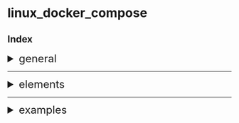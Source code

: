 # linux_docker_compose

## Index

<details><summary style="font-size:1.5rem"> general </summary>

### about 

- docker-compose makes the uniform of enviroment container.

### sequence 

\# flow

1. build : build images in the dockerfiles as per your project needs
2. define : need to define all the component services in the compose.yml file
3. run  

### feature

- tool for defining and running multi-container Docker applications
- allows you to define the services, networks, volumnes required for your application in YAMl file
- elimination conflicts and organizational issues.
  
### Commands

- docker-compose up: helps build the image, then creates and start docker containers
- docker-compose down: stop docker containers and removes them
- docker-compose start: starts docker containers. but doesn't build images or create containers. only starts containers if they have been created before
- docker-compose stop: stop containers. but the setup containers and networks remain intact
- docker-compose pause: pause service and activities
- docker-compose unpause: opposite from puase
- docker-compose ps: show docker compose list

</details>

---
<details><summary style="font-size:1.5rem"> elements </summary>

\# version
  
- Indicates docker-compose version.
- ex) Version: "3"

\# services

- The service key is arguably the most important key in a Docker Compose file.
In these section we can configuring containers in this section of the file.

\# container_name

- This part decide the container name

\# image

- This option defines what image as serice uses.
- you can build context 
- ex) image: postgres:latest
- ex) build:
          context: .set directory path of Dockerfile
          dockerfile: Dockerfile

\# Container name

- We can assign Container name, usually assigned random id from system.
- But you must avoid id assined same value.
- ex) container_name: siwon_container


\# Restart

- When the container is failed, restart option activate.
- options: no, always, on-failure, unless-stopped
- ex) restart: always


\# Depends_on

- Make dependency with following images.
- ex) depends_on:
      - db

- However it does't ensure that those services are ready for use. Only containers will start.

\# Environment
  
- Application depend on certain varialbes. can extract them from the code and set them up as envireonment variables.

- ex) environment:
        API-KEY: 'the-api-key'
         CONFIG: 'development'
 SESSION_SECRET: 'the-secret'

\# ports

- To provide a link to communicate with the 'outside world'
- ex) ports:
          - "5000:8000"

  - Left Side: Local Port - host system
  - Right Side: Container Port
  - so it means local(port:5000) send request to remote(port:8000)

\# volumes
- Docker containers have no means of storing data persistently, so when restart lose data. Volumes makes it to create a persistent data storage.
- it does this by mounting a directory from the docker host into the docker container's directory.
- ex) volumes:
          - host-dir:/test/directory

\# networks

- Can setup the networking for individual services. here you can setup the driver the network uses. or IPv6
- ex) networks:
          - default

\# Entrypoint

- When you start a container you often must run certain commands. For example if the service is a web application you must start the server. The entrypoint lets you do this.
- ex) entrypoint: flask run
- ex) entrypoint: ["node", "./bin/bash"]

\# .env file

- outside from docker compose file, .env file provides the variables to use dynamically.

</details>

---
<details><summary style="font-size:1.5rem">examples </summary>

<details><summary> basic </p></summary>

~~~
version: '3'

services:
  db:
    image: postgres
  web:
    build: .
    command: python manage.py runserver 0.0.0.0:8000
    volumes:
      - .:/code
    ports:
      - "8000:8000"
    depends_on:
      - db
~~~

</details>

<details><summary> local </p></summary>

~~~
version: '3.8'
services:
  db:
    image: mysql:8.0
    cap_add:
      - SYS_NICE
    restart: always
    environment:
      - MYSQL_DATABASE=quotes
      - MYSQL_ROOT_PASSWORD=mauFJcuf5dhRMQrjj
    ports:
      - '3306:3306'
    volumes:
      - db:/var/lib/mysql
      - ./db/init.sql:/docker-entrypoint-initdb.d/init.sql
volumes:
  db:
    driver: local

~~~

</details>

<details><summary> nginx - nodejs </p></summary>


~~~
redis:
    image: 'redislabs/redismod'
    ports:
      - '6379:6379'
  web1:
    restart: on-failure
    build: ./web
    hostname: web1
    ports:
      - '81:5000'
  web2:
    restart: on-failure
    build: ./web
    hostname: web2
    ports:
      - '82:5000'
  nginx:
    build: ./nginx
    ports:
    - '80:80'
    depends_on:
    - web1
    - web2
~~~

</details>

<details><summary> sql - linux </p></summary>

```
version: '3.3'

services:
  mssql:
    container_name: sql-server
    image: mcr.microsoft.com/mssql/server:2017-latest
    #image: mcr.microsoft.com/mssql/server:2017-CU11-ubuntu
    restart: always
    environment:
      ACCEPT_EULA: "Y"
      SA_PASSWORD: "Contraseña12345678"
    ports:
      - 1433:1433
    volumes:
      - my-volume:/var/opt/mssql
      
volumes:
  my-volume:
```

</details>

<details><summary> Biorp - node.js - API </summary>

```
version: '3'
services:
  api:
    image: node:16
    working_dir: /app
    volumes:
      - .:/app
    ports:
      - "3000:3000"
    command: npm start
```

</details>

<details><summary> docker-compose lamp </summary>

> quote: https://github.com/sprintcube/docker-compose-lamp

```
-- Docker-compose file --

version: "3"

services:
  webserver:
    build:
      context: ./bin/${PHPVERSION}
    container_name: "${COMPOSE_PROJECT_NAME}-${PHPVERSION}"
    restart: "always"
    ports:
      - "${HOST_MACHINE_UNSECURE_HOST_PORT}:80"
      - "${HOST_MACHINE_SECURE_HOST_PORT}:443"
    links:
      - database
    volumes:
      - ${DOCUMENT_ROOT-./www}:/var/www/html:rw
      - ${PHP_INI-./config/php/php.ini}:/usr/local/etc/php/php.ini
      - ${SSL_DIR-./config/ssl}:/etc/apache2/ssl/
      - ${VHOSTS_DIR-./config/vhosts}:/etc/apache2/sites-enabled
      - ${LOG_DIR-./logs/apache2}:/var/log/apache2
      - ${XDEBUG_LOG_DIR-./logs/xdebug}:/var/log/xdebug
    environment:
      APACHE_DOCUMENT_ROOT: ${APACHE_DOCUMENT_ROOT-/var/www/html}
      PMA_PORT: ${HOST_MACHINE_PMA_PORT}
      MYSQL_ROOT_PASSWORD: ${MYSQL_ROOT_PASSWORD}
      MYSQL_USER: ${MYSQL_USER}
      MYSQL_PASSWORD: ${MYSQL_PASSWORD}
      MYSQL_DATABASE: ${MYSQL_DATABASE}
      HOST_MACHINE_MYSQL_PORT: ${HOST_MACHINE_MYSQL_PORT}
      XDEBUG_CONFIG: "client_host=host.docker.internal remote_port=${XDEBUG_PORT}"
    extra_hosts:
      - "host.docker.internal:host-gateway"
  database:
    build:
      context: "./bin/${DATABASE}"
    container_name: "${COMPOSE_PROJECT_NAME}-${DATABASE}"
    restart: "always"
    ports:
      - "127.0.0.1:${HOST_MACHINE_MYSQL_PORT}:3306"
    volumes:
      - ${MYSQL_INITDB_DIR-./config/initdb}:/docker-entrypoint-initdb.d
      - ${MYSQL_DATA_DIR-./data/mysql}:/var/lib/mysql
      - ${MYSQL_LOG_DIR-./logs/mysql}:/var/log/mysql
    environment:
      MYSQL_ROOT_PASSWORD: ${MYSQL_ROOT_PASSWORD}
      MYSQL_DATABASE: ${MYSQL_DATABASE}
      MYSQL_USER: ${MYSQL_USER}
      MYSQL_PASSWORD: ${MYSQL_PASSWORD}
  phpmyadmin:
    image: phpmyadmin
    container_name: "${COMPOSE_PROJECT_NAME}-phpmyadmin"
    links:
      - database
    environment:
      PMA_HOST: database
      PMA_PORT: 3306
      PMA_USER: root
      PMA_PASSWORD: ${MYSQL_ROOT_PASSWORD}
      MYSQL_ROOT_PASSWORD: ${MYSQL_ROOT_PASSWORD}
      MYSQL_USER: ${MYSQL_USER}
      MYSQL_PASSWORD: ${MYSQL_PASSWORD}
      UPLOAD_LIMIT: ${UPLOAD_LIMIT}
      MEMORY_LIMIT: ${MEMORY_LIMIT}
    ports:
      - "${HOST_MACHINE_PMA_PORT}:80"
      - "${HOST_MACHINE_PMA_SECURE_PORT}:443"
    volumes:
      - /sessions
      - ${PHP_INI-./config/php/php.ini}:/usr/local/etc/php/conf.d/php-phpmyadmin.ini
  redis:
    container_name: "${COMPOSE_PROJECT_NAME}-redis"
    image: redis:latest
    ports:
      - "127.0.0.1:${HOST_MACHINE_REDIS_PORT}:6379"

-- Docker file --

FROM php:7.4.2-apache-buster

# Surpresses debconf complaints of trying to install apt packages interactively
# https://github.com/moby/moby/issues/4032#issuecomment-192327844
 
ARG DEBIAN_FRONTEND=noninteractive

# Update
RUN apt-get -y update --fix-missing && \
    apt-get upgrade -y && \
    apt-get --no-install-recommends install -y apt-utils && \
    rm -rf /var/lib/apt/lists/*


# Install useful tools and install important libaries
RUN apt-get -y update && \
    apt-get -y --no-install-recommends install nano wget \
dialog \
libsqlite3-dev \
libsqlite3-0 && \
    apt-get -y --no-install-recommends install default-mysql-client \
zlib1g-dev \
libzip-dev \
libicu-dev && \
    apt-get -y --no-install-recommends install --fix-missing apt-utils \
build-essential \
git \
curl \
libonig-dev && \ 
    apt-get install -y iputils-ping && \
    apt-get -y --no-install-recommends install --fix-missing libcurl4 \
libcurl4-openssl-dev \
zip \
openssl && \
    rm -rf /var/lib/apt/lists/* && \
    curl -sS https://getcomposer.org/installer | php -- --install-dir=/usr/local/bin --filename=composer

# Install xdebug
RUN pecl install xdebug-3.1.4 && \
    docker-php-ext-enable xdebug && \
    mkdir /var/log/xdebug

# Install redis
RUN pecl install redis-5.1.1 && \
    docker-php-ext-enable redis

# Install imagick
RUN apt-get update && \
    apt-get -y --no-install-recommends install --fix-missing libmagickwand-dev && \
    rm -rf /var/lib/apt/lists/* && \
    pecl install imagick && \
    docker-php-ext-enable imagick

# Other PHP7 Extensions

RUN docker-php-ext-install pdo_mysql && \
    docker-php-ext-install pdo_sqlite && \
    docker-php-ext-install bcmath && \
    docker-php-ext-install mysqli && \
    docker-php-ext-install curl && \
    docker-php-ext-install tokenizer && \
    docker-php-ext-install json && \
    docker-php-ext-install zip && \
    docker-php-ext-install -j$(nproc) intl && \
    docker-php-ext-install mbstring && \
    docker-php-ext-install gettext && \
    docker-php-ext-install calendar && \
    docker-php-ext-install exif


# Install Freetype 
RUN apt-get -y update && \
    apt-get --no-install-recommends install -y libfreetype6-dev \
libjpeg62-turbo-dev \
libpng-dev && \
    rm -rf /var/lib/apt/lists/* && \
    docker-php-ext-configure gd --enable-gd --with-freetype --with-jpeg && \
    docker-php-ext-install gd

# Insure an SSL directory exists
RUN mkdir -p /etc/apache2/ssl

# Enable SSL support
RUN a2enmod ssl && a2enmod rewrite

# Enable apache modules
RUN a2enmod rewrite headers

# Cleanup
RUN rm -rf /usr/src/*
```

</details>
</details>